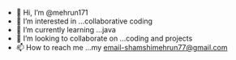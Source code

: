 - 👋 Hi, I’m @mehrun171
- 👀 I’m interested in ...collaborative coding
- 🌱 I’m currently learning ...java
- 💞️ I’m looking to collaborate on ...coding and projects
- 📫 How to reach me ...my email-shamshimehrun77@gmail.com

<!---
mehrun171/mehrun171 is a ✨ special ✨ repository because its `README.md` (this file) appears on your GitHub profile.
You can click the Preview link to take a look at your changes.
--->
